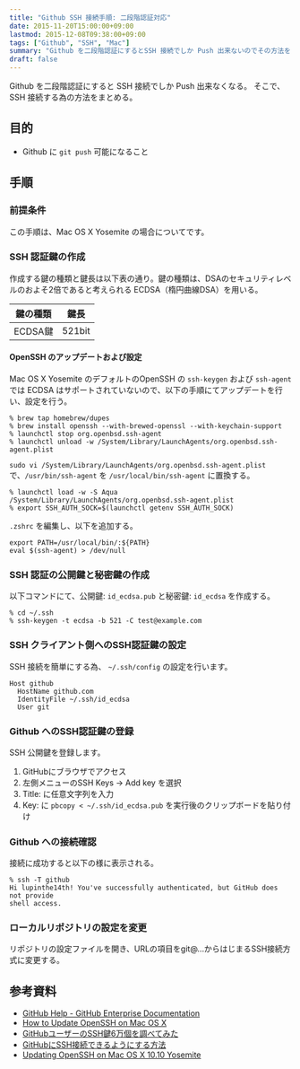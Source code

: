 ```yaml
---
title: "Github SSH 接続手順: 二段階認証対応"
date: 2015-11-20T15:00:00+09:00
lastmod: 2015-12-08T09:38:00+09:00
tags: ["Github", "SSH", "Mac"]
summary: "Github を二段階認証にするとSSH 接続でしか Push 出来ないのでその方法をまとめる"
draft: false
---
```


Github を二段階認証にすると SSH 接続でしか Push 出来なくなる。
そこで、 SSH 接続する為の方法をまとめる。

## 目的

- Github に `git push` 可能になること

## 手順

### 前提条件

この手順は、Mac OS X Yosemite の場合についてです。

### SSH 認証鍵の作成

作成する鍵の種類と鍵長は以下表の通り。鍵の種類は、DSAのセキュリティレベルのおよそ2倍であると考えられる ECDSA（楕円曲線DSA）を用いる。


鍵の種類|鍵長
--------|-----
ECDSA鍵 |521bit

#### OpenSSH のアップデートおよび設定

Mac OS X Yosemite のデフォルトのOpenSSH の `ssh-keygen` および `ssh-agent` では ECDSA はサポートされていないので、以下の手順にてアップデートを行い、設定を行う。

```console
% brew tap homebrew/dupes
% brew install openssh --with-brewed-openssl --with-keychain-support
% launchctl stop org.openbsd.ssh-agent
% launchctl unload -w /System/Library/LaunchAgents/org.openbsd.ssh-agent.plist
```

`sudo vi /System/Library/LaunchAgents/org.openbsd.ssh-agent.plist` で、`/usr/bin/ssh-agent` を `/usr/local/bin/ssh-agent` に置換する。


```console
% launchctl load -w -S Aqua /System/Library/LaunchAgents/org.openbsd.ssh-agent.plist
% export SSH_AUTH_SOCK=$(launchctl getenv SSH_AUTH_SOCK)
```

`.zshrc` を編集し、以下を追加する。

```vim
export PATH=/usr/local/bin/:${PATH}
eval $(ssh-agent) > /dev/null
```


### SSH 認証の公開鍵と秘密鍵の作成

以下コマンドにて、公開鍵: `id_ecdsa.pub` と秘密鍵: `id_ecdsa` を作成する。

```console
% cd ~/.ssh
% ssh-keygen -t ecdsa -b 521 -C test@example.com
```

### SSH クライアント側へのSSH認証鍵の設定

SSH 接続を簡単にする為、 `~/.ssh/config` の設定を行います。

```vim
Host github
  HostName github.com
  IdentityFile ~/.ssh/id_ecdsa
  User git
```

### Github へのSSH認証鍵の登録

SSH 公開鍵を登録します。

1. GitHubにブラウザでアクセス
1. 左側メニューのSSH Keys -> Add key を選択
1. Title: に任意文字列を入力
1. Key: に `pbcopy < ~/.ssh/id_ecdsa.pub` を実行後のクリップボードを貼り付け

### Github への接続確認

接続に成功すると以下の様に表示される。

```console
% ssh -T github
Hi lupinthe14th! You've successfully authenticated, but GitHub does not provide
shell access.
```

### ローカルリポジトリの設定を変更
リポジトリの設定ファイルを開き、URLの項目をgit@...からはじまるSSH接続方式に変更する。


## 参考資料

- [GitHub Help - GitHub Enterprise  Documentation](https://help.github.com)
- [How to Update OpenSSH on Mac OS X](http://www.dctrwatson.com/2013/07/how-to-update-openssh-on-mac-os-x/)
- [GitHubユーザーのSSH鍵6万個を調べてみた](http://d.hatena.ne.jp/hnw/20140705)
- [GitHubにSSH接続できるようにする方法](http://qiita.com/katsukii/items/9fd5bbe822904d7cdd0a)
- [Updating OpenSSH on Mac OS X 10.10 Yosemite](https://mochtu.de/2015/01/07/updating-openssh-on-mac-os-x-10-10-yosemite/)
